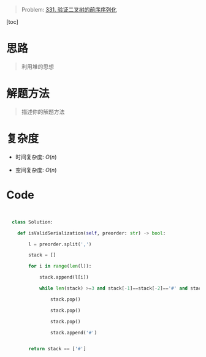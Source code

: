 > Problem: [331. 验证二叉树的前序序列化](https://leetcode.cn/problems/verify-preorder-serialization-of-a-binary-tree/description/)

[toc]

# 思路

> 利用堆的思想
>
# 解题方法

> 描述你的解题方法

# 复杂度

- 时间复杂度: $O(n)$

- 空间复杂度: $O(n)$

# Code

```Python


  class Solution:

    def isValidSerialization(self, preorder: str) -> bool:

        l = preorder.split(',')

        stack = []

        for i in range(len(l)):

            stack.append(l[i])

            while len(stack) >=3 and stack[-1]==stack[-2]=='#' and stack[-3]!='#':

                stack.pop()

                stack.pop()

                stack.pop()

                stack.append('#')


        return stack == ['#']



```
